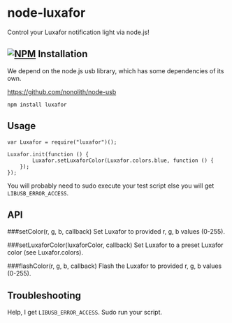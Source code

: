 node-luxafor
====

Control your Luxafor notification light via node.js!

[![NPM](https://nodei.co/npm/luxafor.png?downloads=true&stars=true)](https://nodei.co/npm/luxafor/)
Installation
----

We depend on the node.js usb library, which has some dependencies of its own.

https://github.com/nonolith/node-usb

```
npm install luxafor
```

Usage
----

```
var Luxafor = require("luxafor")();

Luxafor.init(function () {
        Luxafor.setLuxaforColor(Luxafor.colors.blue, function () {
	});
});
```

You will probably need to sudo execute your test script else you will get
`LIBUSB_ERROR_ACCESS`.

API
----

###setColor(r, g, b, callback)
Set Luxafor to provided r, g, b values (0-255).

###setLuxaforColor(luxaforColor, callback)
Set Luxafor to a preset Luxafor color (see Luxafor.colors).

###flashColor(r, g, b, callback)
Flash the Luxafor to provided r, g, b values (0-255).


Troubleshooting
----

Help, I get `LIBUSB_ERROR_ACCESS`.
Sudo run your script.
